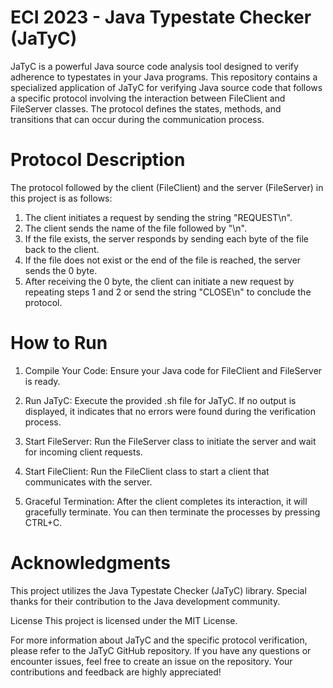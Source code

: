# ECI 2023 - Java Typestate Checker (JaTyC)

JaTyC is a powerful Java source code analysis tool designed to verify adherence to typestates in your Java programs.
This repository contains a specialized application of JaTyC for verifying Java source code that follows a specific protocol involving the interaction between FileClient and FileServer classes. The protocol defines the states, methods, and transitions that can occur during the communication process.

# Protocol Description
The protocol followed by the client (FileClient) and the server (FileServer) in this project is as follows:

1. The client initiates a request by sending the string "REQUEST\n".
2. The client sends the name of the file followed by "\n".
3. If the file exists, the server responds by sending each byte of the file back to the client.
4. If the file does not exist or the end of the file is reached, the server sends the 0 byte.
5. After receiving the 0 byte, the client can initiate a new request by repeating steps 1 and 2 or send the string "CLOSE\n" to conclude the protocol.

# How to Run

1. Compile Your Code: Ensure your Java code for FileClient and FileServer is ready.

2. Run JaTyC: Execute the provided .sh file for JaTyC. If no output is displayed, it indicates that no errors were found during the verification process.

3. Start FileServer: Run the FileServer class to initiate the server and wait for incoming client requests.

4. Start FileClient: Run the FileClient class to start a client that communicates with the server.

5. Graceful Termination: After the client completes its interaction, it will gracefully terminate. You can then terminate the processes by pressing CTRL+C.

# Acknowledgments
This project utilizes the Java Typestate Checker (JaTyC) library. Special thanks for their contribution to the Java development community.

License
This project is licensed under the MIT License.

For more information about JaTyC and the specific protocol verification, please refer to the JaTyC GitHub repository. If you have any questions or encounter issues, feel free to create an issue on the repository. Your contributions and feedback are highly appreciated!
